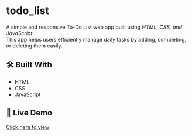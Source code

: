 # todo_list
A simple and responsive To-Do List web app built using *HTML, CSS, and JavaScript*.  
This app helps users efficiently manage daily tasks by adding, completing, or deleting them easily.

## 🛠 Built With
- HTML  
- CSS  
- JavaScript  

## 🚀 Live Demo
[Click here to view](https://github.com/user-attachments/assets/bd476ffc-8faf-432d-8e2c-4ea538e211d5)

